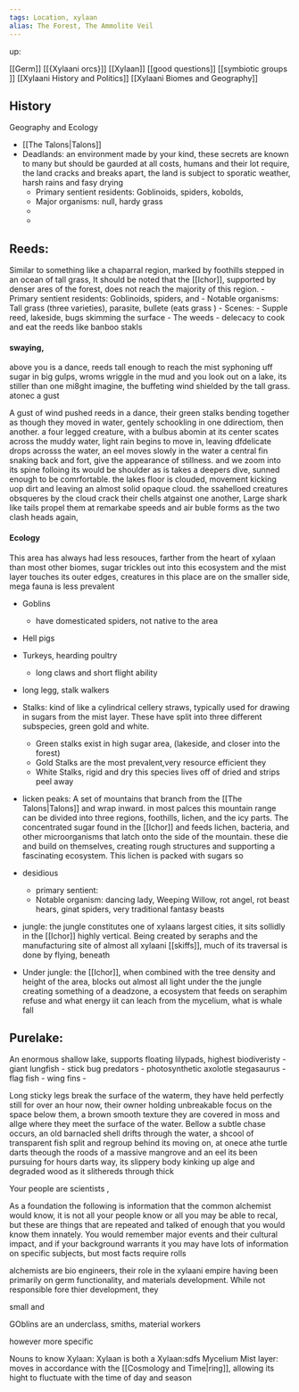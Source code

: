 ```yaml
---
tags: Location, xylaan
alias: The Forest, The Ammolite Veil
---
```

 up: 

[[Germ]]
[[{Xylaani orcs}]]
[[Xylaan]]
[[good questions]]
[[symbiotic groups ]]
[[Xylaani History and Politics]]
[[Xylaani Biomes and Geography]]

History
- 

Geography and Ecology 
- [[The Talons|Talons]] 
- Deadlands: an environment made by your kind, these secrets are known to many but should be gaurded at all costs, humans and their lot require, the land cracks and breaks apart, the land is subject to sporatic weather, harsh rains and fasy drying 
	- Primary sentient residents: Goblinoids, spiders, kobolds, 
	- Major organisms: null, hardy grass
	- 
	- 
 ## Reeds:
  Similar to something like a chaparral region, marked by foothills stepped in an ocean of tall grass, It should be noted that the [[Ichor]], supported by denser ares of the forest, does not reach the majority of this region. 
	- Primary sentient residents: Goblinoids, spiders, and 
	- Notable organisms: Tall grass (three varieties), parasite, bullete (eats grass )
	- Scenes:
		- Supple reed, lakeside, bugs skimming the surface 
		- The weeds 
		- delecacy to cook and eat the reeds like banboo stakls

 #### swaying, 
 above you is a dance, reeds tall enough to reach the mist syphoning uff sugar in big gulps, wroms wriggle in the mud and you look out on a lake, its stiller than one mi8ght imagine, the buffeting wind shielded by the tall grass. atonec a gust

A gust of wind pushed reeds in a dance, their green stalks bending together as though they moved in water, gentely schookling in one ddirectiom, then another. a four legged creature, with a bulbus abomin at its center scates across the muddy water,  light rain begins to move in, leaving dfdelicate drops acrosss the water, an eel moves slowly in the water a central fin snaking back and fort, give the appearance of stillness. and we zoom into its spine folloing its would be shoulder as is takes a deepers dive, sunned enough to be comrfortable. the lakes floor is clouded, movement kicking uop dirt and leaving an almost solid opaque cloud. the ssahelloed creatures obsqueres by the cloud crack their chells atgainst one another, Large shark like tails propel them at remarkabe speeds and air buble forms as the two clash heads again, 

 #### Ecology
 This area has always had less resouces, farther from the heart of xylaan than most other biomes, sugar trickles out into this ecosystem and the mist layer touches its outer edges, creatures in this place are on the smaller side, mega fauna is less prevalent
 - Goblins
	 - have domesticated spiders, not native to the area 
 - Hell pigs
 - Turkeys, hearding poultry 
	 - long claws and short flight ability 
 - long legg, stalk walkers 
 - Stalks: kind of like a cylindrical cellery straws, typically used for drawing in sugars from the mist layer. These have split into three different subspecies, green gold and white.
	 - Green stalks exist in high sugar area, (lakeside, and closer into the forest)
	 - Gold Stalks are the most prevalent,very resource efficient they 
	 - White Stalks, rigid and dry this species lives off of  dried and strips peel away


  






- licken peaks: A set of mountains that branch from the [[The Talons|Talons]] and wrap inward. in most palces this mountain range can be divided into three regions, foothills, lichen, and the icy parts. The concentrated sugar found in the [[Ichor]] and feeds lichen, bacteria, and other microorganisms that latch onto the side of the mountain. these die and build on themselves, creating rough structures and supporting a fascinating ecosystem. This lichen is packed with sugars so 
- desidious
	- primary sentient: 
	- Notable organism: dancing lady, Weeping Willow, rot angel, rot beast hears, ginat spiders, very traditional fantasy beasts 
- jungle: the jungle constitutes one of xylaans largest cities, it sits sollidly in the [[Ichor]] highly vertical. Being created by seraphs and the manufacturing site of almost all xylaani [[skiffs]], much of its traversal is done by flying, beneath 
- Under jungle:  the [[Ichor]], when combined with the tree density and height of the area, blocks out almost all light under the the jungle creating something of a deadzone, a ecosystem that feeds on seraphim refuse and what energy iit can leach from the mycelium, what is whale fall 
 ## Purelake:
  An enormous shallow lake, supports floating lilypads, highest biodiveristy
	- giant lungfish
	- stick bug predators
	- photosynthetic axolotle stegasaurus 
	- flag fish - wing fins
	- 

Long sticky legs break the surface of the waterm, they have held perfectly still for over an hour now, their owner holding unbreakable focus on the space below them, a brown smooth texture they are covered in moss and allge where they meet the surface of the water. Bellow a subtle chase occurs, an old barnacled shell drifts through the water, a shcool of transparent fish split and regroup behind its moving on, at onece athe turtle darts theough the roods of a massive mangrove and an eel its been pursuing for hours darts way, its slippery body kinking up alge and degraded wood as it slithereds through thick 






Your people are scientists ,


As a foundation the following is information that the common  alchemist would know, it is not all your people know or all you may be able to recal, but these are things that are repeated and talked of enough that you would know them innately. You would remember major events and their cultural impact, and if your background warrants it you may have lots of information on specific subjects, but most facts require rolls

alchemists are bio engineers, their role in the xylaani empire having been primarily on germ functionality, and materials development. While not responsible fore thier development, they 

small and 

GOblins are an underclass, smiths, material workers 

however more specific 

Nouns to know
Xylaan: Xylaan is both a 
Xylaan:sdfs 
Mycelium 
Mist layer: moves in accordance with the [[Cosmology and Time|ring]], allowing its hight to fluctuate with the time of day and season